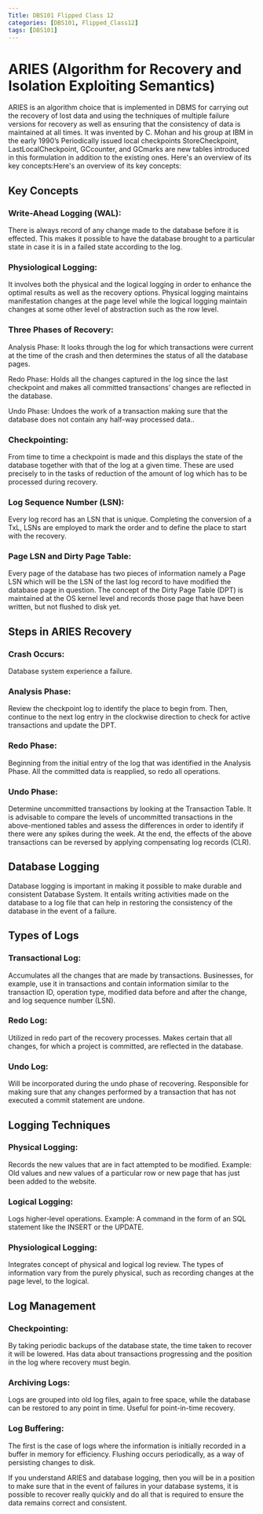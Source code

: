 ```yaml
---
Title: DBS101 Flipped Class 12
categories: [DBS101, Flipped_Class12]
tags: [DBS101]
---
```


# ARIES (Algorithm for Recovery and Isolation Exploiting Semantics)
ARIES is an algorithm choice that is implemented in DBMS for carrying out the recovery of lost data and using the techniques of multiple failure versions for recovery as well as ensuring that the consistency of data is maintained at all times. It was invented by C. Mohan and his group at IBM in the early 1990’s Periodically issued local checkpoints StoreCheckpoint, LastLocalCheckpoint, GCcounter, and GCmarks are new tables introduced in this formulation in addition to the existing ones. Here's an overview of its key concepts:Here's an overview of its key concepts:

## Key Concepts
### Write-Ahead Logging (WAL):

There is always record of any change made to the database before it is effected.
This makes it possible to have the database brought to a particular state in case it is in a failed state according to the log.

### Physiological Logging:

It involves both the physical and the logical logging in order to enhance the optimal results as well as the recovery options.
Physical logging maintains manifestation changes at the page level while the logical logging maintain changes at some other level of abstraction such as the row level.

### Three Phases of Recovery:

Analysis Phase: It looks through the log for which transactions were current at the time of the crash and then determines the status of all the database pages.

Redo Phase: Holds all the changes captured in the log since the last checkpoint and makes all committed transactions’ changes are reflected in the database.

Undo Phase: Undoes the work of a transaction making sure that the database does not contain any half-way processed data..

### Checkpointing:

From time to time a checkpoint is made and this displays the state of the database together with that of the log at a given time.
These are used precisely to in the tasks of reduction of the amount of log which has to be processed during recovery.

### Log Sequence Number (LSN):

Every log record has an LSN that is unique.
Completing the conversion of a TxL, LSNs are employed to mark the order and to define the place to start with the recovery.

### Page LSN and Dirty Page Table:

Every page of the database has two pieces of information namely a Page LSN which will be the LSN of the last log record to have modified the database page in question.
The concept of the Dirty Page Table (DPT) is maintained at the OS kernel level and records those page that have been written, but not flushed to disk yet.

## Steps in ARIES Recovery
### Crash Occurs: 
Database system experience a failure.

### Analysis Phase:
Review the checkpoint log to identify the place to begin from.
Then, continue to the next log entry in the clockwise direction to check for active transactions and update the DPT.

### Redo Phase:
Beginning from the initial entry of the log that was identified in the Analysis Phase.
All the committed data is reapplied, so redo all operations.

### Undo Phase:
Determine uncommitted transactions by looking at the Transaction Table.
It is advisable to compare the levels of uncommitted transactions in the above-mentioned tables and assess the differences in order to identify if there were any spikes during the week.
At the end, the effects of the above transactions can be reversed by applying compensating log records (CLR).

## Database Logging
Database logging is important in making it possible to make durable and consistent Database System. It entails writing activities made on the database to a log file that can help in restoring the consistency of the database in the event of a failure.

## Types of Logs
### Transactional Log:

Accumulates all the changes that are made by transactions.
Businesses, for example, use it in transactions and contain information similar to the transaction ID, operation type, modified data before and after the change, and log sequence number (LSN).

### Redo Log:

Utilized in redo part of the recovery processes.
Makes certain that all changes, for which a project is committed, are reflected in the database.

### Undo Log:

Will be incorporated during the undo phase of recovering.
Responsible for making sure that any changes performed by a transaction that has not executed a commit statement are undone.

## Logging Techniques
### Physical Logging:

Records the new values that are in fact attempted to be modified.
Example: Old values and new values of a particular row or new page that has just been added to the website.

### Logical Logging:

Logs higher-level operations.
Example: A command in the form of an SQL statement like the INSERT or the UPDATE.

### Physiological Logging:

Integrates concept of physical and logical log review.
The types of information vary from the purely physical, such as recording changes at the page level, to the logical.

## Log Management

### Checkpointing:

By taking periodic backups of the database state, the time taken to recover it will be lowered.
Has data about transactions progressing and the position in the log where recovery must begin.

### Archiving Logs:

Logs are grouped into old log files, again to free space, while the database can be restored to any point in time.
Useful for point-in-time recovery.

### Log Buffering:

The first is the case of logs where the information is initially recorded in a buffer in memory for efficiency.
Flushing occurs periodically, as a way of persisting changes to disk.

If you understand ARIES and database logging, then you will be in a position to make sure that in the event of failures in your database systems, it is possible to recover really quickly and do all that is required to ensure the data remains correct and consistent.